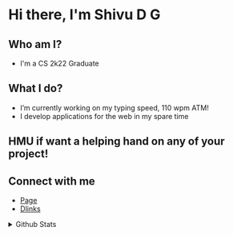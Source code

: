 <!--
**Shivz3232/Shivz3232** is a ✨ _special_ ✨ repository because its `README.md` (this file) appears on your GitHub profile.
-->

# Hi there, I'm Shivu D G

## Who am I?
- I'm a CS 2k22 Graduate

## What I do?
-  I’m currently working on my typing speed, 110 wpm ATM!
-  I develop applications for the web in my spare time

## HMU if want a helping hand on any of your project!

## Connect with me

- [Page][website]
- [Dlinks][dlinks]

<details>
  <summary>Github Stats</summary>
  <img align="left" alt="Shivz's Github Stats" src="https://github-readme-stats.shivz3232.vercel.app/api?username=Shivz3232&show_icons=true&hide_border=true" />
</details>

[website]: https://portfolio.gorva.me/
[dlinks]: http://emeraldpharms.hns.to/